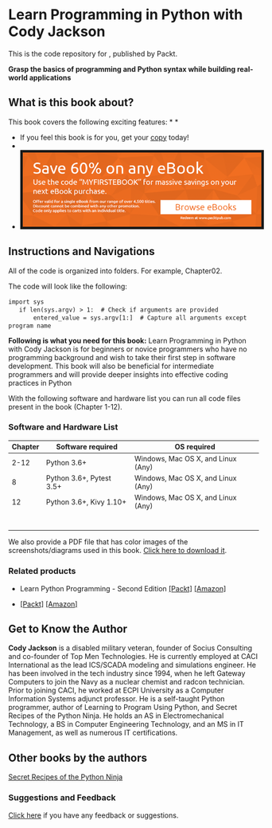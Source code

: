 # Learn Programming in Python with Cody Jackson

<a href=""><img src="" alt="" height="256px" align="right"></a>

This is the code repository for [](), published by Packt.

**Grasp the basics of programming and Python syntax while building real-world applications**

## What is this book about?

This book covers the following exciting features:
* 
* 
* If you feel this book is for you, get your [copy](https://www.amazon.com/dp/1789531942) today!
* 
* <a href="https://www.packtpub.com/?utm_source=github&utm_medium=banner&utm_campaign=GitHubBanner"><img src="https://raw.githubusercontent.com/PacktPublishing/GitHub/master/GitHub.png" 
alt="https://www.packtpub.com/" border="5" /></a>

## Instructions and Navigations
All of the code is organized into folders. For example, Chapter02.

The code will look like the following:
```
import sys 
   if len(sys.argv) > 1:  # Check if arguments are provided 
       entered_value = sys.argv[1:]  # Capture all arguments except program name 
```

**Following is what you need for this book:**
	Learn Programming in Python with Cody Jackson is for beginners or novice programmers who have no programming background and wish to take their first step in software development. This book will also be beneficial for intermediate programmers and will provide deeper insights into effective coding practices in Python

With the following software and hardware list you can run all code files present in the book (Chapter 1-12).
### Software and Hardware List
| Chapter | Software required | OS required |
| -------- | ------------------------------------ | ----------------------------------- |
| 2-12 | Python 3.6+ | Windows, Mac OS X, and Linux (Any) |
| 8 | Python 3.6+, Pytest 3.5+ | Windows, Mac OS X, and Linux (Any) |
| 12 | Python 3.6+, Kivy 1.10+ | Windows, Mac OS X, and Linux (Any) |
|  |  |  |
|  |  |  |
|  |  |  |
|  |  |  |
|  |  |  |
|  |  |  |
|  |  |  |

We also provide a PDF file that has color images of the screenshots/diagrams used in this book. [Click here to download it](https://www.packtpub.com/sites/default/files/downloads/9781789531947_ColorImages.pdf).

### Related products
* Learn Python Programming - Second Edition [[Packt]](https://www.packtpub.com/application-development/learn-python-programming-second-edition?utm_source=github&utm_medium=repository&utm_campaign=9781788996662) [[Amazon]](https://www.amazon.com/dp/1788996666)

*  [[Packt]](https://www.packtpub.com/application-development/secret-recipes-python-ninja?utm_source=github&utm_medium=repository&utm_campaign=) [[Amazon]](https://www.amazon.com/dp/1788294874)

## Get to Know the Author
**Cody Jackson**
is a disabled military veteran, founder of Socius Consulting and co-founder of Top Men Technologies. He is currently employed at CACI International as the lead ICS/SCADA modeling and simulations engineer. He has been involved in the tech industry since 1994, when he left Gateway Computers to join the Navy as a nuclear chemist and radcon technician. Prior to joining CACI, he worked at ECPI University as a Computer Information Systems adjunct professor. He is a self-taught Python programmer, author of Learning to Program Using Python, and Secret Recipes of the Python Ninja. He holds an AS in Electromechanical Technology, a BS in Computer Engineering Technology, and an MS in IT Management, as well as numerous IT certifications.

## Other books by the authors
[Secret Recipes of the Python Ninja](https://www.packtpub.com/application-development/secret-recipes-python-ninja?utm_source=github&utm_medium=repository&utm_campaign=9781788294874)

### Suggestions and Feedback
[Click here](https://docs.google.com/forms/d/e/1FAIpQLSdy7dATC6QmEL81FIUuymZ0Wy9vH1jHkvpY57OiMeKGqib_Ow/viewform) if you have any feedback or suggestions.


